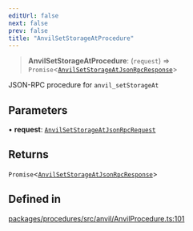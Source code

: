 ```yaml
---
editUrl: false
next: false
prev: false
title: "AnvilSetStorageAtProcedure"
---
```


> **AnvilSetStorageAtProcedure**: (`request`) => `Promise`\<[`AnvilSetStorageAtJsonRpcResponse`](/reference/tevm/procedures/type-aliases/anvilsetstorageatjsonrpcresponse/)\>

JSON-RPC procedure for `anvil_setStorageAt`

## Parameters

• **request**: [`AnvilSetStorageAtJsonRpcRequest`](/reference/tevm/procedures/type-aliases/anvilsetstorageatjsonrpcrequest/)

## Returns

`Promise`\<[`AnvilSetStorageAtJsonRpcResponse`](/reference/tevm/procedures/type-aliases/anvilsetstorageatjsonrpcresponse/)\>

## Defined in

[packages/procedures/src/anvil/AnvilProcedure.ts:101](https://github.com/qbzzt/tevm-monorepo/blob/main/packages/procedures/src/anvil/AnvilProcedure.ts#L101)
